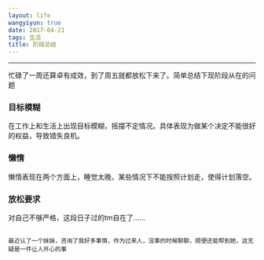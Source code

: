 ```yaml
---
layout: life
wangyiyun: true
date: 2017-04-21
tags: 生活
title: 阶段总结
---
```


*************

忙碌了一周还算卓有成效，到了周五就都放松下来了。简单总结下现阶段从在的问题

### 目标模糊

在工作上和生活上出现目标模糊，摇摆不定情况。具体表现为做某个决定不能很好的权益，导致错失良机。

### 懒惰

懒惰表现在两个方面上，睡觉太晚，某些情况下不能按照计划走，使得计划落空。


### 放松要求

对自己不够严格，这段日子过的tm自在了……


```

最近认了一个妹妹，咨询了我好多事情，作为过来人，没事的时候聊聊，顺便还能帮到她，这无疑是一件让人开心的事

```


